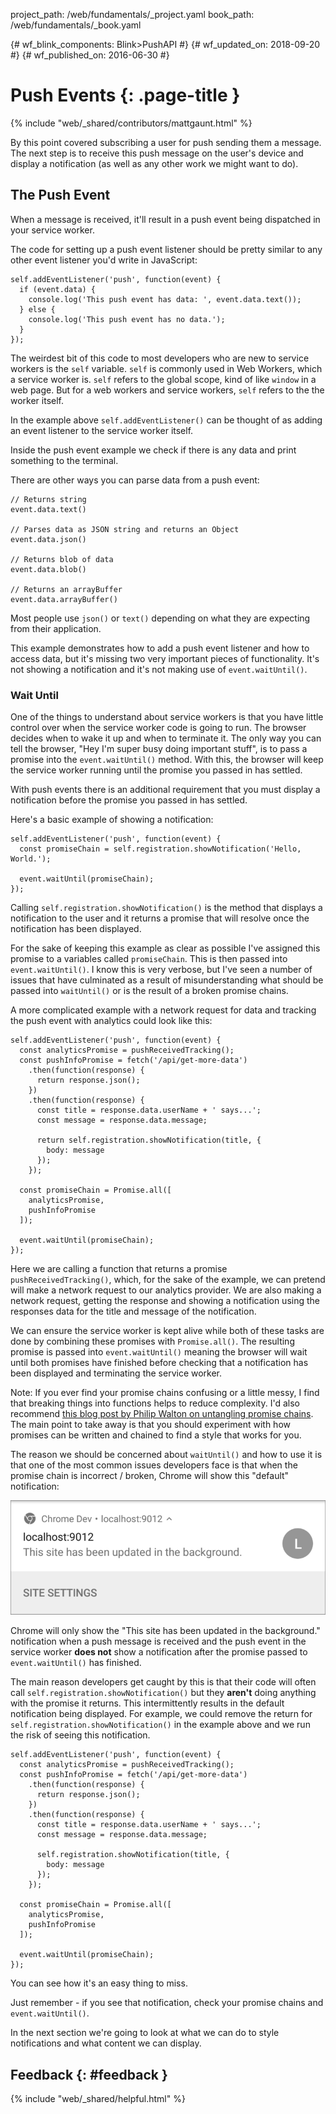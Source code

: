 project_path: /web/fundamentals/_project.yaml book_path: /web/fundamentals/_book.yaml

{# wf_blink_components: Blink>PushAPI #} {# wf_updated_on: 2018-09-20 #} {# wf_published_on: 2016-06-30 #}

# Push Events {: .page-title }

{% include "web/_shared/contributors/mattgaunt.html" %}

By this point covered subscribing a user for push sending them a message. The next step is to receive this push message on the user's device and display a notification (as well as any other work we might want to do).

## The Push Event

When a message is received, it'll result in a push event being dispatched in your service worker.

The code for setting up a push event listener should be pretty similar to any other event listener you'd write in JavaScript:

    self.addEventListener('push', function(event) {
      if (event.data) {
        console.log('This push event has data: ', event.data.text());
      } else {
        console.log('This push event has no data.');
      }
    });
    

The weirdest bit of this code to most developers who are new to service workers is the `self` variable. `self` is commonly used in Web Workers, which a service worker is. `self` refers to the global scope, kind of like `window` in a web page. But for a web workers and service workers, `self` refers to the the worker itself.

In the example above `self.addEventListener()` can be thought of as adding an event listener to the service worker itself.

Inside the push event example we check if there is any data and print something to the terminal.

There are other ways you can parse data from a push event:

    // Returns string
    event.data.text()
    
    // Parses data as JSON string and returns an Object
    event.data.json()
    
    // Returns blob of data
    event.data.blob()
    
    // Returns an arrayBuffer
    event.data.arrayBuffer()
    

Most people use `json()` or `text()` depending on what they are expecting from their application.

This example demonstrates how to add a push event listener and how to access data, but it's missing two very important pieces of functionality. It's not showing a notification and it's not making use of `event.waitUntil()`.

### Wait Until

One of the things to understand about service workers is that you have little control over when the service worker code is going to run. The browser decides when to wake it up and when to terminate it. The only way you can tell the browser, "Hey I'm super busy doing important stuff", is to pass a promise into the `event.waitUntil()` method. With this, the browser will keep the service worker running until the promise you passed in has settled.

With push events there is an additional requirement that you must display a notification before the promise you passed in has settled.

Here's a basic example of showing a notification:

    self.addEventListener('push', function(event) {
      const promiseChain = self.registration.showNotification('Hello, World.');
    
      event.waitUntil(promiseChain);
    });
    

Calling `self.registration.showNotification()` is the method that displays a notification to the user and it returns a promise that will resolve once the notification has been displayed.

For the sake of keeping this example as clear as possible I've assigned this promise to a variables called `promiseChain`. This is then passed into `event.waitUntil()`. I know this is very verbose, but I've seen a number of issues that have culminated as a result of misunderstanding what should be passed into `waitUntil()` or is the result of a broken promise chains.

A more complicated example with a network request for data and tracking the push event with analytics could look like this:

    self.addEventListener('push', function(event) {
      const analyticsPromise = pushReceivedTracking();
      const pushInfoPromise = fetch('/api/get-more-data')
        .then(function(response) {
          return response.json();
        })
        .then(function(response) {
          const title = response.data.userName + ' says...';
          const message = response.data.message;
    
          return self.registration.showNotification(title, {
            body: message
          });
        });
    
      const promiseChain = Promise.all([
        analyticsPromise,
        pushInfoPromise
      ]);
    
      event.waitUntil(promiseChain);
    });
    

Here we are calling a function that returns a promise `pushReceivedTracking()`, which, for the sake of the example, we can pretend will make a network request to our analytics provider. We are also making a network request, getting the response and showing a notification using the responses data for the title and message of the notification.

We can ensure the service worker is kept alive while both of these tasks are done by combining these promises with `Promise.all()`. The resulting promise is passed into `event.waitUntil()` meaning the browser will wait until both promises have finished before checking that a notification has been displayed and terminating the service worker.

Note: If you ever find your promise chains confusing or a little messy, I find that breaking things into functions helps to reduce complexity. I'd also recommend [this blog post by Philip Walton on untangling promise chains](https://philipwalton.com/articles/untangling-deeply-nested-promise-chains/). The main point to take away is that you should experiment with how promises can be written and chained to find a style that works for you.

The reason we should be concerned about `waitUntil()` and how to use it is that one of the most common issues developers face is that when the promise chain is incorrect / broken, Chrome will show this "default" notification:

![An Image of the default notification in Chrome](./images/default-notification-mobile.png)

Chrome will only show the "This site has been updated in the background." notification when a push message is received and the push event in the service worker **does not** show a notification after the promise passed to `event.waitUntil()` has finished.

The main reason developers get caught by this is that their code will often call `self.registration.showNotification()` but they **aren't** doing anything with the promise it returns. This intermittently results in the default notification being displayed. For example, we could remove the return for `self.registration.showNotification()` in the example above and we run the risk of seeing this notification.

    self.addEventListener('push', function(event) {
      const analyticsPromise = pushReceivedTracking();
      const pushInfoPromise = fetch('/api/get-more-data')
        .then(function(response) {
          return response.json();
        })
        .then(function(response) {
          const title = response.data.userName + ' says...';
          const message = response.data.message;
    
          self.registration.showNotification(title, {
            body: message
          });
        });
    
      const promiseChain = Promise.all([
        analyticsPromise,
        pushInfoPromise
      ]);
    
      event.waitUntil(promiseChain);
    });
    

You can see how it's an easy thing to miss.

Just remember - if you see that notification, check your promise chains and `event.waitUntil()`.

In the next section we're going to look at what we can do to style notifications and what content we can display.

## Feedback {: #feedback }

{% include "web/_shared/helpful.html" %}